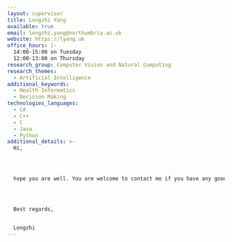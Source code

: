 ```yaml
---
layout: supervisor
title: Longzhi Yang
available: true
email: longzhi.yang@northumbria.ac.uk
website: https://lyang.uk
office_hours: |-
  14:00-15:00 on Tuesday
  12:00-13:00 on Thursday
research_group: Computer Vision and Natural Computing
research_themes:
  - Artificial Intelligence
additional_keywords:
  - Health Informatics
  - Decision Making
technologies_languages:
  - C#
  - C++
  - C
  - Java
  - Python
additional_details: >-
  Hi, 




  hope you are well. You are welcome to contact me if you have any good idea to apply or innovate AI to various applications, such as healthcare, computer vision, robotics, engineering, cybersecurity, forensics etc. You are particularly welcome if you'd like to take a challenge project and I have supported multiple UG graduates to get full PhD scholarships form multiple universities, including Russel Group Universities such as York University and Newcastle University. You are welcome to bring your own ideas or take my "live" projects based on the scenarios that I learned from our industry partners. The industry projects have helped multiple students to get their jobs based on their impressive performance during final year projects.




  Best regards,


  Longzhi
---
```

